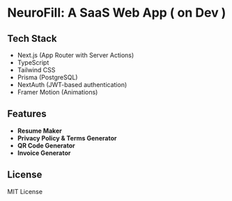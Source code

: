 # NeuroFill: A SaaS Web App ( on Dev )

## Tech Stack
- Next.js (App Router with Server Actions)
- TypeScript
- Tailwind CSS
- Prisma (PostgreSQL)
- NextAuth (JWT-based authentication)
- Framer Motion (Animations)

## Features
- **Resume Maker**
- **Privacy Policy & Terms Generator**
- **QR Code Generator**
- **Invoice Generator**


## License
MIT License